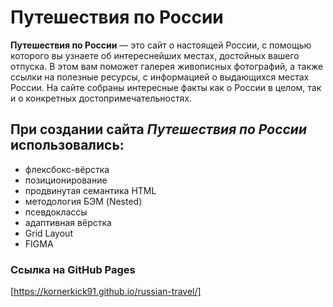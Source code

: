# Путешествия по России
**Путешествия по России** — это сайт о настоящей России, с помощью которого вы узнаете об интереснейших местах, достойных вашего отпуска.
В этом вам поможет галерея живописных фотографий, а также ссылки на полезные ресурсы, с информацией о выдающихся местах России.
На сайте собраны интересные факты как о России в целом, так и о конкретных достопримечательностях.

## При создании сайта *Путешествия по России* использовались:
* флексбокс-вёрстка
* позиционирование
* продвинутая семантика HTML
* методология БЭМ (Nested)
* псевдоклассы
* адаптивная вёрстка
* Grid Layout
* FIGMA

### Сcылка на GitHub Pages
[https://kornerkick91.github.io/russian-travel/]
